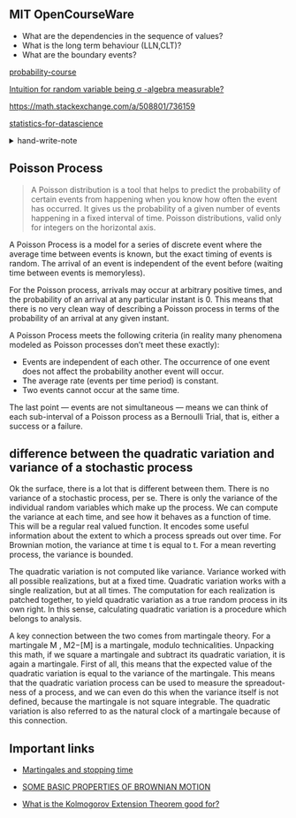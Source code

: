 ## MIT OpenCourseWare

- What are the dependencies in the sequence of values?
- What is the long term behaviour (LLN,CLT)?
- What are the boundary events?

[probability-course](https://www.probabilitycourse.com)

[Intuition for random variable being σ
-algebra measurable?](https://math.stackexchange.com/a/690905/736159)

https://math.stackexchange.com/a/508801/736159

[statistics-for-datascience](https://www.mygreatlearning.com/blog/covariance-vs-correlation/)

<Details>

<summary>hand-write-note</summary>

![](./images/stochastic-01.jpg)

![](./images/stochastic-02.jpg)

![](./images/stochastic-03.jpg)

![](./images/stochastic-04.jpg)

![](./images/stochastic-05.jpg)

![](./images/stochastic-06.jpg)

</Details>

## Poisson Process

> A Poisson distribution is a tool that helps to predict the probability of certain events from happening when you know how often the event has occurred. It gives us the probability of a given number of events happening in a fixed interval of time. Poisson distributions, valid only for integers on the horizontal axis.

A Poisson Process is a model for a series of discrete event where the average time between events is known, but the exact timing of events is random. The arrival of an event is independent of the event before (waiting time between events is memoryless).

For the Poisson process, arrivals may occur at arbitrary positive times, and the probability of an arrival at any particular instant is 0. This means that there is no very clean way of describing a Poisson process in terms of the probability of an arrival at any given instant.

A Poisson Process meets the following criteria (in reality many phenomena modeled as Poisson processes don’t meet these exactly):

- Events are independent of each other. The occurrence of one event does not affect the probability another event will occur.
- The average rate (events per time period) is constant.
- Two events cannot occur at the same time.

The last point — events are not simultaneous — means we can think of each sub-interval of a Poisson process as a Bernoulli Trial, that is, either a success or a failure.

## difference between the quadratic variation and variance of a stochastic process

Ok the surface, there is a lot that is different between them. There is no variance of a stochastic process, per se. There is only the variance of the individual random variables which make up the process. We can compute the variance at each time, and see how it behaves as a function of time. This will be a regular real valued function. It encodes some useful information about the extent to which a process spreads out over time. For Brownian motion, the variance at time t is equal to t. For a mean reverting process, the variance is bounded.

The quadratic variation is not computed like variance. Variance worked with all possible realizations, but at a fixed time. Quadratic variation works with a single realization, but at all times. The computation for each realization is patched together, to yield quadratic variation as a true random process in its own right. In this sense, calculating quadratic variation is a procedure which belongs to analysis.

A key connection between the two comes from martingale theory. For a martingale M
, M2−[M] is a martingale, modulo technicalities. Unpacking this math, if we square a martingale and subtract its quadratic variation, it is again a martingale. First of all, this means that the expected value of the quadratic variation is equal to the variance of the martingale. This means that the quadratic variation process can be used to measure the spreadout-ness of a process, and we can even do this when the variance itself is not defined, because the martingale is not square integrable. The quadratic variation is also referred to as the natural clock of a martingale because of this connection.

## Important links

- [Martingales and stopping time](https://ocw.mit.edu/courses/sloan-school-of-management/15-070j-advanced-stochastic-processes-fall-2013/lecture-notes/MIT15_070JF13_Lec10.pdf)

- [SOME BASIC PROPERTIES OF BROWNIAN MOTION](http://www.math.uchicago.edu/~may/VIGRE/VIGRE2009/REUPapers/McKnight.pdf)

- [What is the Kolmogorov Extension Theorem good for?](https://math.stackexchange.com/questions/94441/what-is-the-kolmogorov-extension-theorem-good-for)
